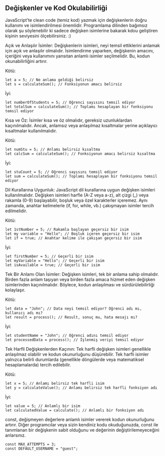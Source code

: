## Değişkenler ve Kod Okulabilirliği

JavaScript'te clean code (temiz kod) yazmak için değişkenlerin doğru kullanımı ve isimlendirilmesi önemlidir. Programlama dilinden bağımsız olarak şu söylenebilir ki sadece değişken isimlerine bakarak kdou geliştiren kişinin seviyesini ölçebilirsiniz. :)

Açık ve Anlaşılır İsimler: Değişkenlerin isimleri, neyi temsil ettiklerini anlamak için açık ve anlaşılır olmalıdır. İsimlendirme yaparken, değişkenin amacını, içeriğini veya kullanımını yansıtan anlamlı isimler seçilmelidir. Bu, kodun okunabilirliğini artırır.

Kötü:

```
let a = 5; // Ne anlama geldiği belirsiz
let s = calculateSum(); // Fonksiyonun amacı belirsiz
```

İyi:

```
let numberOfStudents = 5; // Öğrenci sayısını temsil ediyor
let totalSum = calculateSum(); // Toplamı hesaplayan bir fonksiyonu temsil ediyor
```
Kısa ve Öz: İsimler kısa ve öz olmalıdır, gereksiz uzunluklardan kaçınılmalıdır. Ancak, anlamsız veya anlaşılmaz kısaltmalar yerine açıklayıcı kısaltmalar kullanılmalıdır.

Kötü:

```
let numStu = 5; // Anlamı belirsiz kısaltma
let calcSum = calculateSum(); // Fonksiyonun amacı belirsiz kısaltma
```

İyi:

```
let stuCount = 5; // Öğrenci sayısını temsil ediyor
let sum = calculateSum(); // Toplamı hesaplayan bir fonksiyonu temsil ediyor
```

Dil Kurallarına Uygunluk: JavaScript dil kurallarına uygun değişken isimleri kullanılmalıdır. Değişken isimleri harfle (A-Z veya a-z), alt çizgi (_) veya rakamla (0-9) başlayabilir, boşluk veya özel karakterler içeremez. Aynı zamanda, anahtar kelimelerle (if, for, while, vb.) çakışmayan isimler tercih edilmelidir.

Kötü:

```
let 1stNumber = 5; // Rakamla başlayan geçersiz bir isim
let my variable = "Hello"; // Boşluk içeren geçersiz bir isim
let if = true; // Anahtar kelime ile çakışan geçersiz bir isim
```

İyi:

```
let firstNumber = 5; // Geçerli bir isim
let myVariable = "Hello"; // Geçerli bir isim
let isAvailable = true; // Geçerli bir isim
```

Tek Bir Anlamı Olan İsimler: Değişken isimleri, tek bir anlama sahip olmalıdır. Birden fazla anlam taşıyan veya birden fazla amaca hizmet eden değişken isimlerinden kaçınılmalıdır. Böylece, kodun anlaşılması ve sürdürülebilirliği kolaylaşır.

Kötü:

```
let data = "John"; // Data neyi temsil ediyor? Öğrenci adı mı, kullanıcı adı mı?
let result = process(); // Result, sonuç mu, hata mesajı mı?
```

İyi:

```
let studentName = "John"; // Öğrenci adını temsil ediyor
let processedData = process(); // İşlenmiş veriyi temsil ediyor
```

Tek Harfli Değişkenlerden Kaçının: Tek harfli değişken isimleri genellikle anlaşılmaz olabilir ve kodun okunurluğunu düşürebilir. Tek harfli isimler yalnızca belirli durumlarda (genellikle döngülerde veya matematiksel hesaplamalarda) tercih edilebilir.

Kötü:

```
let x = 5; // Anlamı belirsiz tek harfli isim
let y = calculateValue(); // Anlamı belirsiz tek harfli fonksiyon adı

```

İyi:

```
let value = 5; // Anlamlı bir isim
let calculatedValue = calculate(); // Anlamlı bir fonksiyon adı
```

const, değişmeyen değerlere anlamlı isimler vererek kodun okunurluğunu artırır. Diğer programcılar veya sizin kendiniz kodu okuduğunuzda, const ile tanımlanan bir değişkenin sabit olduğunu ve değerinin değiştirilemeyeceğini anlarsınız.

```
const MAX_ATTEMPTS = 3;
const DEFAULT_USERNAME = "guest";
```
